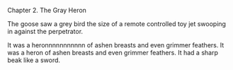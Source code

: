 Chapter 2. The Gray Heron

The goose saw a grey bird the size of a remote controlled toy jet swooping in against the perpetrator.

It was a heronnnnnnnnnnn of ashen breasts and even grimmer feathers.
It was a heron of ashen breasts and even grimmer feathers. It had a sharp beak like a sword.